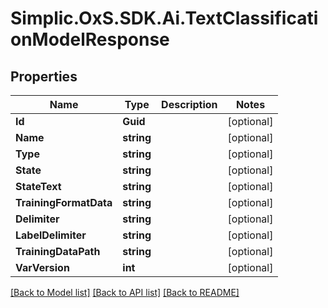 # Simplic.OxS.SDK.Ai.TextClassificationModelResponse

## Properties

Name | Type | Description | Notes
------------ | ------------- | ------------- | -------------
**Id** | **Guid** |  | [optional] 
**Name** | **string** |  | [optional] 
**Type** | **string** |  | [optional] 
**State** | **string** |  | [optional] 
**StateText** | **string** |  | [optional] 
**TrainingFormatData** | **string** |  | [optional] 
**Delimiter** | **string** |  | [optional] 
**LabelDelimiter** | **string** |  | [optional] 
**TrainingDataPath** | **string** |  | [optional] 
**VarVersion** | **int** |  | [optional] 

[[Back to Model list]](../README.md#documentation-for-models) [[Back to API list]](../README.md#documentation-for-api-endpoints) [[Back to README]](../README.md)

